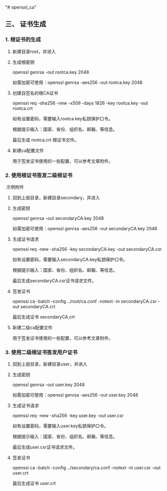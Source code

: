 "# openssl_ca" 
## 三、 证书生成

### 1. 根证书的生成

1. 新建目录root，并进入

2. 生成根密钥

   openssl genrsa -out rootca.key 2048

   如需加密可使用：openssl genrsa -aes256 -out rootca.key 2048

3. 创建自签名的根CA证书

   openssl req -sha256 -new -x509 -days 1826 -key rootca.key -out rootca.crt

   如有设置密码，需要输入rootca.key私钥保护口令。

   根据提示输入：国家、省份、组织名、邮箱、等信息。

   最后生成 rootca.crt 根证书文件。

4. 新建ca配置文件

   用于签发证书使用的一些配置，可以参考文章附件。

   

   

### 2. 使用根证书签发二级根证书

​	示例附件

1. 回到上层目录，新建目录secondary，并进入

2. 生成密钥

   openssl genrsa -out secondaryCA.key 2048

   如需加密可使用：openssl genrsa -aes256 -out secondaryCA.key 2048

3. 生成证书请求

   openssl req -new -sha256 -key secondaryCA.key -out secondaryCA.csr

   如有设置密码，需要输入secondaryCA.key私钥保护口令。

   根据提示输入：国家、省份、组织名、邮箱、等信息。

   最后生成secondaryCA.csr证书请求文件。

4. 签发证书

   openssl ca -batch -config ../root/ca.conf -notext -in secondaryCA.csr -out secondaryCA.crt

   最后生成证书 secondaryCA.crt

5. 新建二级ca配置文件

   用于签发证书使用的一些配置，可以参考文章附件。

   


### 3. 使用二级根证书签发用户证书

1. 回到上层目录，新建目录user，并进入

2. 生成密钥

   openssl genrsa -out user.key 2048

   如需加密可使用：openssl genrsa -aes256 -out user.key 2048

3. 生成证书请求

   openssl req -new -sha256 -key user.key -out user.csr

   如有设置密码，需要输入user.key私钥保护口令。

   根据提示输入：国家、省份、组织名、邮箱、等信息。

   最后生成user.csr证书请求文件。

4. 签发证书

   openssl ca -batch -config ../secondary/ca.conf -notext -in user.csr -out user.crt

   最后生成证书 user.crt

   
